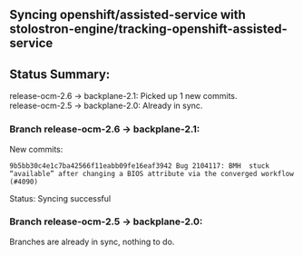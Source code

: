 ## Syncing openshift/assisted-service with stolostron-engine/tracking-openshift-assisted-service

## Status Summary:

release-ocm-2.6 -> backplane-2.1: Picked up 1 new commits.  
release-ocm-2.5 -> backplane-2.0: Already in sync.  

### Branch release-ocm-2.6 -> backplane-2.1:

New commits:

```
9b5bb30c4e1c7ba42566f11eabb09fe16eaf3942 Bug 2104117: BMH  stuck “available” after changing a BIOS attribute via the converged workflow (#4090)
```

Status: Syncing successful

### Branch release-ocm-2.5 -> backplane-2.0:

Branches are already in sync, nothing to do.
